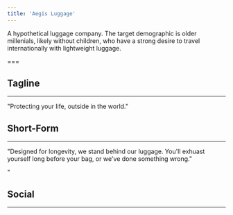 ```yaml
---
title: 'Aegis Luggage'
---
```


 A hypothetical luggage company. The target demographic is older millenials, likely without children, who have a strong desire to travel internationally with lightweight luggage.

===

## Tagline
---
"Protecting your life, outside in the world."

## Short-Form
---
"Designed for longevity, we stand behind our luggage. You'll exhuast yourself long before your bag, or we've done something wrong."

"

## Social
---
